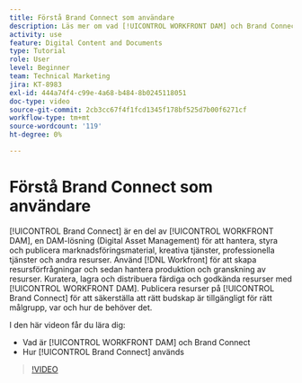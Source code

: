 ```yaml
---
title: Förstå Brand Connect som användare
description: Läs mer om vad [!UICONTROL WORKFRONT DAM] och Brand Connect är och hur de används.
activity: use
feature: Digital Content and Documents
type: Tutorial
role: User
level: Beginner
team: Technical Marketing
jira: KT-8983
exl-id: 444a74f4-c99e-4a68-b484-8b0245118051
doc-type: video
source-git-commit: 2cb3cc67f4f1fcd1345f178bf525d7b00f6271cf
workflow-type: tm+mt
source-wordcount: '119'
ht-degree: 0%

---
```


# Förstå Brand Connect som användare

[!UICONTROL Brand Connect] är en del av [!UICONTROL WORKFRONT DAM], en DAM-lösning (Digital Asset Management) för att hantera, styra och publicera marknadsföringsmaterial, kreativa tjänster, professionella tjänster och andra resurser. Använd [!DNL Workfront] för att skapa resursförfrågningar och sedan hantera produktion och granskning av resurser. Kuratera, lagra och distribuera färdiga och godkända resurser med [!UICONTROL WORKFRONT DAM]. Publicera resurser på [!UICONTROL Brand Connect] för att säkerställa att rätt budskap är tillgängligt för rätt målgrupp, var och hur de behöver det.

I den här videon får du lära dig:

* Vad är [!UICONTROL WORKFRONT DAM] och Brand Connect
* Hur [!UICONTROL Brand Connect] används

>[!VIDEO](https://video.tv.adobe.com/v/335245/?quality=12&learn=on)
